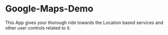 # Google-Maps-Demo
This App gives your thorough ride towards the Location based services and other user controls related to it.
